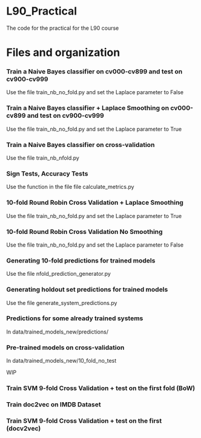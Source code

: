 # L90_Practical
The code for the practical for the L90 course

# Files and organization
### Train  a Naive Bayes classifier on cv000-cv899 and test on cv900-cv999
Use the file train_nb_no_fold.py and set the Laplace parameter to False 

### Train a Naive Bayes classifier + Laplace Smoothing on cv000-cv899 and test on cv900-cv999 
Use the file train_nb_no_fold.py and set the Laplace parameter to True

### Train a Naive Bayes classifier on cross-validation
Use the file train_nb_nfold.py

### Sign Tests, Accuracy Tests
Use the function in the file file calculate_metrics.py

### 10-fold Round Robin Cross Validation + Laplace Smoothing
Use the file train_nb_no_fold.py and set the Laplace parameter to True

### 10-fold Round Robin Cross Validation No Smoothing 
Use the file train_nb_no_fold.py and set the Laplace parameter to False

### Generating 10-fold predictions for trained models
Use the file nfold_prediction_generator.py

### Generating holdout set predictions for trained models
Use the file generate_system_predictions.py

### Predictions for some already trained systems
In data/trained_models_new/predictions/

### Pre-trained models on cross-validation
In data/trained_models_new/10_fold_no_test 

WIP
### Train SVM 9-fold Cross Validation + test on the first fold (BoW)
### Train doc2vec on IMDB Dataset
### Train SVM 9-fold Cross Validation + test on the first (docv2vec)

